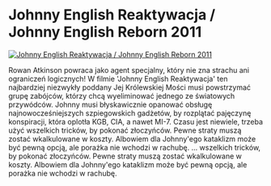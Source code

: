 Johnny English Reaktywacja / Johnny English Reborn 2011 
=============
[![Johnny English Reaktywacja / Johnny English Reborn 2011 ](http://vidos.pl/images/player.gif)](http://vidos.pl/johnny-english-reaktywacja-johnny-english-reborn-2011)

 Rowan Atkinson powraca jako agent specjalny, który nie zna strachu ani ograniczeń logicznych! W filmie 'Johnny English Reaktywacja' ten najbardziej niezwykły poddany Jej Królewskiej Mości musi powstrzymać grupę zabójców, którzy chcą wyeliminować jednego ze światowych przywódców. Johnny musi błyskawicznie opanować obsługę najnowocześniejszych szpiegowskich gadżetów, by rozplątać pajęczynę konspiracji, która oplotła KGB, CIA, a nawet MI-7. Czasu jest niewiele, trzeba użyć wszelkich tricków, by pokonać złoczyńców. Pewne straty muszą zostać wkalkulowane w koszty. Albowiem dla Johnny'ego kataklizm może być pewną opcją, ale porażka nie wchodzi w rachubę.  ... wszelkich tricków, by pokonać złoczyńców. Pewne straty muszą zostać wkalkulowane w koszty. Albowiem dla Johnny'ego kataklizm może być pewną opcją, ale porażka nie wchodzi w rachubę.

